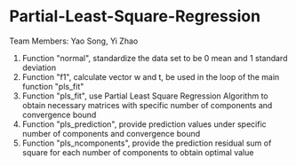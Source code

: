 # Partial-Least-Square-Regression

Team Members: 
Yao Song, 
Yi Zhao
  
1. Function "normal", standardize the data set to be 0 mean and 1 standard deviation
2. Function "f1", calculate vector w and t, be used in the loop of the main function "pls_fit"
3. Function "pls_fit", use Partial Least Square Regression Algorithm to obtain necessary matrices 
   with specific number of components and convergence bound
4. Function "pls_prediction", provide prediction values under specific number of components and convergence bound
5. Function "pls_ncomponents", provide the prediction residual sum of square for each number of components to obtain optimal value
 
 
